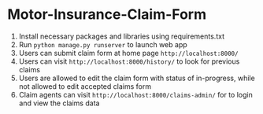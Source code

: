 # Motor-Insurance-Claim-Form
1. Install necessary packages and libraries using requirements.txt
2. Run `python manage.py runserver` to launch web app
3. Users can submit claim form at home page `http://localhost:8000/`
4. Users can visit `http://localhost:8000/history/` to look for previous claims
5. Users are allowed to edit the claim form with status of in-progress, while not allowed to edit accepted claims form
6. Claim agents can visit `http://localhost:8000/claims-admin/` for to login and view the claims data
